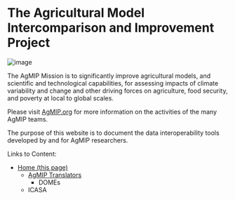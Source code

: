 # The Agricultural Model Intercomparison and Improvement Project

![image](https://raw.githubusercontent.com/agmip/agmip.github.io/master/docs/images/AgMIP_logo3_noBackground.jpg)

The AgMIP Mission is to significantly improve agricultural models, and scientific and technological capabilities, for assessing impacts of climate variability and change and other driving forces on agriculture, food security, and poverty at local to global scales. 

Please visit [AgMIP.org](https://agmip.org/) for more information on the activities of the many AgMIP teams.

The purpose of this website is to document the data interoperability tools developed by and for AgMIP researchers.

Links to Content:

- [Home (this page)](https://agmip.github.io/)
  - [AgMIP Translators](https://github.com/agmip/agmip.github.io/blob/master/docs/AgMIP_translators.md)
    - DOMEs
  - ICASA